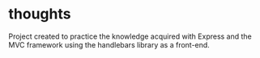 # thoughts
Project created to practice the knowledge acquired with Express and the MVC framework using the handlebars library as a front-end.
